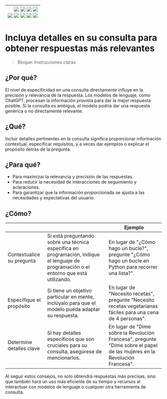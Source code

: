 <div align=right>

|[![](https://img.shields.io/badge/-Inicio-FFF?style=flat&logo=Emlakjet&logoColor=black)](/README.md) [![](https://img.shields.io/badge/-Introducción-FFF?style=flat&logo=abbrobotstudio&logoColor=black)](/documentos/intro.md) [![](https://img.shields.io/badge/-Modelos_de_lenguaje-FFF?style=flat&logo=LiveChat&logoColor=black)](/documentos/LLMs.md) [![](https://img.shields.io/badge/-Panorámica-FFF?style=flat&logo=openstreetmap&logoColor=black)](/documentos/panoramica.md)<br>  [![](https://img.shields.io/badge/-Prompts-FFF?style=flat&logo=Proton&logoColor=black)](/documentos/prompts/README.md) [![](https://img.shields.io/badge/-Ing,_de_prompts-FFF?style=flat&logo=googleearthengine&logoColor=black)](/documentos/ingenieriaDePrompts/README.md) [![](https://img.shields.io/badge/-Patrones-FFF?style=flat&logo=textpattern&logoColor=black)](/documentos/ingenieriaDePrompts/patrones/README.md) [![](https://img.shields.io/badge/8vP-FFF?style=flat&logo=v8&logoColor=black)](/documentos/prompts/mejoresPracticas/8virtudesDelPrompting.md) [![](https://img.shields.io/badge/-Casos_de_uso-FFF?style=flat&logo=gitbook&logoColor=black)](/documentos/casosDeUso/README.md)|
|-:|

</div>

# Incluya detalles en su consulta para obtener respuestas más relevantes

> Bloque: Instrucciones claras

## ¿Por qué?

El nivel de especificidad en una consulta directamente influye en la precisión y relevancia de la respuesta. Los modelos de lenguaje, como ChatGPT, procesan la información provista para dar la mejor respuesta posible. Si la consulta es ambigua, el modelo podría dar una respuesta genérica o no directamente relevante.

## ¿Qué?

Incluir detalles pertinentes en la consulta significa proporcionar información contextual, especificar requisitos, y a veces dar ejemplos o explicar el propósito detrás de la pregunta.

## ¿Para qué?

- Para maximizar la relevancia y precisión de las respuestas.
- Para reducir la necesidad de interacciones de seguimiento y aclaraciones.
- Para garantizar que la información proporcionada se ajusta a las necesidades y expectativas del usuario.

## ¿Cómo?

|||Ejemplo|
|-|-|-|
Contextualice su pregunta|Si está preguntando sobre una técnica específica en programación, indique el lenguaje de programación o el entorno que está utilizando.|En lugar de "¿Cómo hago un bucle?", pregunte "¿Cómo hago un bucle en Python para recorrer una lista?".
Especifique el propósito|Si tiene un objetivo particular en mente, inclúyalo para que el modelo pueda adaptar su respuesta.|En lugar de "Necesito recetas", pregunte "Necesito recetas vegetarianas fáciles para una cena de 4 personas".
Determine detalles clave|Si hay detalles específicos que son cruciales para su consulta, asegúrese de mencionarlos.|En lugar de "Dime sobre la Revolución Francesa", pregunte "Dime sobre el papel de las mujeres en la Revolución Francesa".

Al seguir estos consejos, no solo obtendrá respuestas más precisas, sino que también hará un uso más eficiente de su tiempo y recursos al interactuar con modelos de lenguaje o cualquier otra herramienta de consulta.